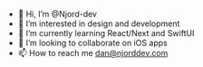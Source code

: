 - 👋 Hi, I’m @Njord-dev
- 👀 I’m interested in design and development
- 🌱 I’m currently learning React/Next and SwiftUI
- 💞️ I’m looking to collaborate on iOS apps
- 📫 How to reach me dan@njorddev.com

<!---
Njord-dev/Njord-dev is a ✨ special ✨ repository because its `README.md` (this file) appears on your GitHub profile.
You can click the Preview link to take a look at your changes.
--->
